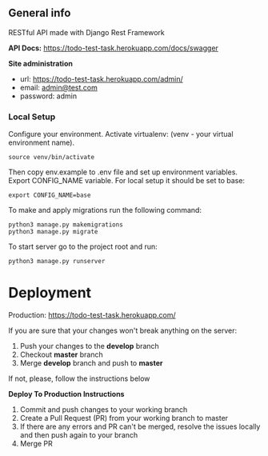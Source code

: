 ## General info
RESTful API made with Django Rest Framework

**API Docs:** https://todo-test-task.herokuapp.com/docs/swagger

**Site administration**
* url: https://todo-test-task.herokuapp.com/admin/
* email: admin@test.com
* password: admin


### Local Setup
Configure your environment.
Activate virtualenv: (venv - your virtual environment name).
```shell
source venv/bin/activate
```

Then copy env.example to .env file and set up environment variables.
Export CONFIG_NAME variable. For local setup it should be set to base:
```shell
export CONFIG_NAME=base
```

To make and apply migrations run the following command:
```shell
python3 manage.py makemigrations
python3 manage.py migrate
```

To start server go to the project root and run:
```shell
python3 manage.py runserver
```


# Deployment
Production: https://todo-test-task.herokuapp.com/

If you are sure that your changes won't break anything on the server: 
1. Push your changes to the **develop** branch
2. Checkout **master** branch
3. Merge **develop** branch and push to **master**

If not, please, follow the instructions below

**Deploy To Production Instructions**
1. Commit and push changes to your working branch
2. Create a Pull Request (PR) from your working branch to master
3. If there are any errors and PR can't be merged, resolve the issues locally and then push again to your branch
4. Merge PR
